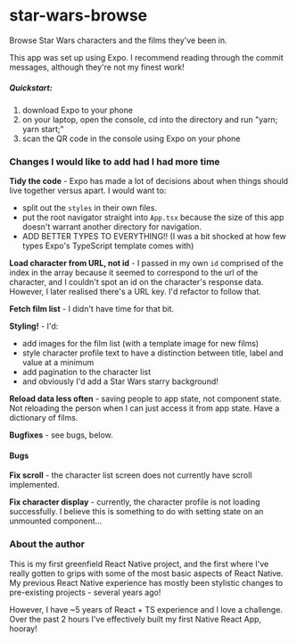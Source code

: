# star-wars-browse
Browse Star Wars characters and the films they've been in.

This app was set up using Expo. I recommend reading through the commit messages, although they're not my finest work!

##### Quickstart:

1. download Expo to your phone
2. on your laptop, open the console, cd into the directory and run "yarn; yarn start;" 
3. scan the QR code in the console using Expo on your phone

### Changes I would like to add had I had more time

**Tidy the code** - Expo has made a lot of decisions about when things should live together versus apart. I would want to:
- split out the `styles` in their own files.
- put the root navigator straight into `App.tsx` because the size of this app doesn't warrant another directory for navigation.
- ADD BETTER TYPES TO EVERYTHING!! (I was a bit shocked at how few types Expo's TypeScript template comes with)

**Load character from URL, not id** - I passed in my own `id` comprised of the index in the array because it seemed to correspond to the url of the character, and I couldn't spot an id on the character's response data. However, I later realised there's a URL key. I'd refactor to follow that.

**Fetch film list** - I didn't have time for that bit.

**Styling!** - I'd:
- add images for the film list (with a template image for new films)
- style character profile text to have a distinction between title, label and value at a minimum
- add pagination to the character list
- and obviously I'd add a Star Wars starry background!

**Reload data less often** - saving people to app state, not component state. Not reloading the person when I can just access it from app state. Have a dictionary of films.

**Bugfixes** - see bugs, below. 

#### Bugs

**Fix scroll** - the character list screen does not currently have scroll implemented.

**Fix character display** - currently, the character profile is not loading successfully. I believe this is something to do with setting state on an unmounted component...

### About the author

This is my first greenfield React Native project, and the first where I've really gotten to grips with some of the most basic aspects of React Native. My previous React Native experience has mostly been stylistic changes to pre-existing projects - several years ago!

However, I have ~5 years of React + TS experience and I love a challenge. Over the past 2 hours I've effectively built my first Native React App, hooray!
